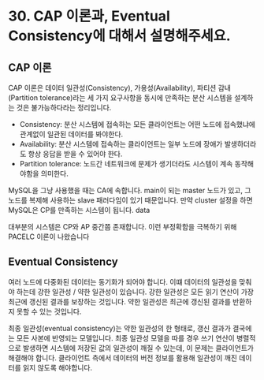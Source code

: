 # 30. CAP 이론과, Eventual Consistency에 대해서 설명해주세요.

## CAP 이론
CAP 이론은 데이터 일관성(Consistency), 가용성(Availability), 파티션 감내(Partition tolerance)라는 세 가지 
요구사항을 동시에 만족하는 분산 시스템을 설계하는 것은 불가능하다라는 정리입니다.

- Consistency: 분산 시스템에 접속하는 모든 클라이언트는 어떤 노드에 접속했냐에 관계없이 일관된 데이터를 봐야한다.
- Availability: 분산 시스템에 접속하는 클라이언트는 일부 노드에 장애가 발생하더라도 항상 응답을 받을 수 있어야 한다.
- Partition tolerance: 노드간 네트워크에 문제가 생기더라도 시스템이 계속 동작해야함을 의미한다.

MySQL을 그냥 사용했을 때는 CA에 속합니다. main이 되는 master 노드가 있고, 그 노드를 복제해 사용하는 slave 패러다임이 있기 때문입니다. 
만약 cluster 설정을 하면 MySQL은 CP를 만족하는 시스템이 됩니다. data

대부분의 시스템은 CP와 AP 중간쯤 존재합니다. 이런 부정확함을 극복하기 위해 PACELC 이론이 나왔습니다

## Eventual Consistency
여러 노드에 다중화된 데이터는 동기화가 되어야 합니다. 이떄 데이터의 일관성을 맞춰야 하는데
강한 일관성 / 약한 일관성이 있습니다. 강한 일관성은 모든 읽기 연산이 가장 최근에 갱신된 결과를 보장하는 것입니다. 약한 일관성은 최근에 갱신된 결과를 반환하지 못할 수 있는 것입니다.

최종 일관성(eventual consistency)는 약한 일관성의 한 형태로, 갱신 결과가 결국에는 모든 사본에 반영되는 모델입니다. 최종 일관성 모델을 따를 경우
쓰기 연산이 병렬적으로 발생하면 시스템에 저장된 값의 일관성이 깨질 수 있는데, 이 문제는 클라이언트가 해결해야 합니다. 클라이언트 측에서 데이터의 버전 정보를 활용해 일관성이 깨진 데이터를 읽지 않도록 해야합니다. 


